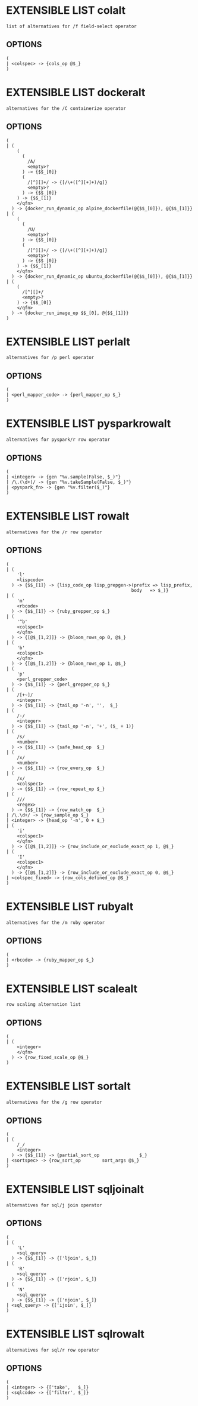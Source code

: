 
# EXTENSIBLE LIST colalt
	list of alternatives for /f field-select operator

## OPTIONS
	(
	| <colspec> -> {cols_op @$_}
	)

# EXTENSIBLE LIST dockeralt
	alternatives for the /C containerize operator

## OPTIONS
	(
	| (
	    (
	      (
	        /A/
	        <empty>?
	      ) -> {$$_[0]}
	      (
	        /[^][]+/ -> {[/\+([^][+]+)/g]}
	        <empty>?
	      ) -> {$$_[0]}
	    ) -> {$$_[1]}
	    </qfn>
	  ) -> {docker_run_dynamic_op alpine_dockerfile(@{$$_[0]}), @{$$_[1]}}
	| (
	    (
	      (
	        /U/
	        <empty>?
	      ) -> {$$_[0]}
	      (
	        /[^][]+/ -> {[/\+([^][+]+)/g]}
	        <empty>?
	      ) -> {$$_[0]}
	    ) -> {$$_[1]}
	    </qfn>
	  ) -> {docker_run_dynamic_op ubuntu_dockerfile(@{$$_[0]}), @{$$_[1]}}
	| (
	    (
	      /[^][]+/
	      <empty>?
	    ) -> {$$_[0]}
	    </qfn>
	  ) -> {docker_run_image_op $$_[0], @{$$_[1]}}
	)

# EXTENSIBLE LIST perlalt
	alternatives for /p perl operator

## OPTIONS
	(
	| <perl_mapper_code> -> {perl_mapper_op $_}
	)

# EXTENSIBLE LIST pysparkrowalt
	alternatives for pyspark/r row operator

## OPTIONS
	(
	| <integer> -> {gen "%v.sample(False, $_)"}
	| /\.(\d+)/ -> {gen "%v.takeSample(False, $_)"}
	| <pyspark_fn> -> {gen "%v.filter($_)"}
	)

# EXTENSIBLE LIST rowalt
	alternatives for the /r row operator

## OPTIONS
	(
	| (
	    'l'
	    <lispcode>
	  ) -> {$$_[1]} -> {lisp_code_op lisp_grepgen->(prefix => lisp_prefix,
	                                               body   => $_)}
	| (
	    'm'
	    <rbcode>
	  ) -> {$$_[1]} -> {ruby_grepper_op $_}
	| (
	    '^b'
	    <colspec1>
	    </qfn>
	  ) -> {[@$_[1,2]]} -> {bloom_rows_op 0, @$_}
	| (
	    'b'
	    <colspec1>
	    </qfn>
	  ) -> {[@$_[1,2]]} -> {bloom_rows_op 1, @$_}
	| (
	    'p'
	    <perl_grepper_code>
	  ) -> {$$_[1]} -> {perl_grepper_op $_}
	| (
	    /[+~]/
	    <integer>
	  ) -> {$$_[1]} -> {tail_op '-n', '',  $_}
	| (
	    /-/
	    <integer>
	  ) -> {$$_[1]} -> {tail_op '-n', '+', ($_ + 1)}
	| (
	    /s/
	    <number>
	  ) -> {$$_[1]} -> {safe_head_op  $_}
	| (
	    /x/
	    <number>
	  ) -> {$$_[1]} -> {row_every_op  $_}
	| (
	    /x/
	    <colspec1>
	  ) -> {$$_[1]} -> {row_repeat_op $_}
	| (
	    ///
	    <regex>
	  ) -> {$$_[1]} -> {row_match_op  $_}
	| /\.\d+/ -> {row_sample_op $_}
	| <integer> -> {head_op '-n', 0 + $_}
	| (
	    'i'
	    <colspec1>
	    </qfn>
	  ) -> {[@$_[1,2]]} -> {row_include_or_exclude_exact_op 1, @$_}
	| (
	    'I'
	    <colspec1>
	    </qfn>
	  ) -> {[@$_[1,2]]} -> {row_include_or_exclude_exact_op 0, @$_}
	| <colspec_fixed> -> {row_cols_defined_op @$_}
	)

# EXTENSIBLE LIST rubyalt
	alternatives for the /m ruby operator

## OPTIONS
	(
	| <rbcode> -> {ruby_mapper_op $_}
	)

# EXTENSIBLE LIST scalealt
	row scaling alternation list

## OPTIONS
	(
	| (
	    <integer>
	    </qfn>
	  ) -> {row_fixed_scale_op @$_}
	)

# EXTENSIBLE LIST sortalt
	alternatives for the /g row operator

## OPTIONS
	(
	| (
	    /_/
	    <integer>
	  ) -> {$$_[1]} -> {partial_sort_op               $_}
	| <sortspec> -> {row_sort_op        sort_args @$_}
	)

# EXTENSIBLE LIST sqljoinalt
	alternatives for sql/j join operator

## OPTIONS
	(
	| (
	    'L'
	    <sql_query>
	  ) -> {$$_[1]} -> {['ljoin', $_]}
	| (
	    'R'
	    <sql_query>
	  ) -> {$$_[1]} -> {['rjoin', $_]}
	| (
	    'N'
	    <sql_query>
	  ) -> {$$_[1]} -> {['njoin', $_]}
	| <sql_query> -> {['ijoin', $_]}
	)

# EXTENSIBLE LIST sqlrowalt
	alternatives for sql/r row operator

## OPTIONS
	(
	| <integer> -> {['take',   $_]}
	| <sqlcode> -> {['filter', $_]}
	)
